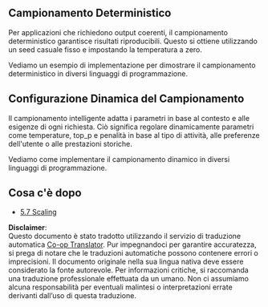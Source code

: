 <!--
CO_OP_TRANSLATOR_METADATA:
{
  "original_hash": "3cb0da3badd51d73ab78ebade2827d98",
  "translation_date": "2025-07-14T02:21:50+00:00",
  "source_file": "05-AdvancedTopics/mcp-sampling/README.md",
  "language_code": "it"
}
-->
## Campionamento Deterministico

Per applicazioni che richiedono output coerenti, il campionamento deterministico garantisce risultati riproducibili. Questo si ottiene utilizzando un seed casuale fisso e impostando la temperatura a zero.

Vediamo un esempio di implementazione per dimostrare il campionamento deterministico in diversi linguaggi di programmazione.

## Configurazione Dinamica del Campionamento

Il campionamento intelligente adatta i parametri in base al contesto e alle esigenze di ogni richiesta. Ciò significa regolare dinamicamente parametri come temperature, top_p e penalità in base al tipo di attività, alle preferenze dell'utente o alle prestazioni storiche.

Vediamo come implementare il campionamento dinamico in diversi linguaggi di programmazione.

## Cosa c'è dopo

- [5.7 Scaling](../mcp-scaling/README.md)

**Disclaimer**:  
Questo documento è stato tradotto utilizzando il servizio di traduzione automatica [Co-op Translator](https://github.com/Azure/co-op-translator). Pur impegnandoci per garantire accuratezza, si prega di notare che le traduzioni automatiche possono contenere errori o imprecisioni. Il documento originale nella sua lingua nativa deve essere considerato la fonte autorevole. Per informazioni critiche, si raccomanda una traduzione professionale effettuata da un umano. Non ci assumiamo alcuna responsabilità per eventuali malintesi o interpretazioni errate derivanti dall’uso di questa traduzione.